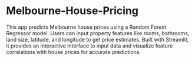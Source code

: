 # Melbourne-House-Pricing
This app predicts Melbourne house prices using a Random Forest Regressor model. Users can input property features like rooms, bathrooms, land size, latitude, and longitude to get price estimates. Built with Streamlit, it provides an interactive interface to input data and visualize feature correlations with house prices for accurate predictions.
